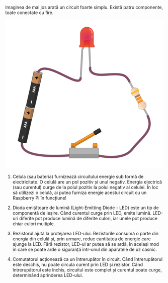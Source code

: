 Imaginea de mai jos arată un circuit foarte simplu. Există patru componente, toate conectate cu fire.

![Circuit simplu](images/simple-circuit.png)

1. Celula (sau bateria) furnizează circuitului energie sub formă de electricitate. O celulă are un pol pozitiv și unul negativ. Energia electrică (sau curentul) curge de la polul pozitiv la polul negativ al celulei. În loc să utilizezi o celulă, ai putea furniza energie acestui circuit cu un Raspberry Pi în funcțiune!

1. Dioda emițătoare de lumină (Light-Emitting Diode - LED) este un tip de componentă de ieșire. Când curentul curge prin LED, emite lumină. LED-uri diferite pot produce lumină de diferite culori, iar unele pot produce chiar culori multiple.

1. Rezistorul ajută la protejarea LED-ului. Rezistorile consumă o parte din energia din celulă și, prin urmare, reduc cantitatea de energie care ajunge la LED. Fără rezistor, LED-ul ar putea să se ardă, în același mod în care se poate arde o siguranță într-unul din aparatele de uz casnic.

1. Comutatorul acționează ca un întrerupător în circuit. Când întrerupătorul este deschis, nu poate circula curent prin LED și rezistor. Când întrerupătorul este închis, circuitul este complet și curentul poate curge, determinând aprinderea LED-ului.

